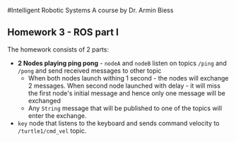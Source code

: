 #Intelligent Robotic Systems
A course by Dr. Armin Biess

## Homework 3 - ROS part I
The homework consists of 2 parts:
* __2 Nodes playing ping pong__ - `nodeA` and `nodeB` listen on topics `/ping` and `/pong` and send received messages to other topic
  * When both nodes launch withing 1 second - the nodes will exchange 2 messages. When second node launched with delay - it will miss the first node's initial message and hence only one message will be exchanged
  * Any `String` message that will be published to one of the topics will enter the exchange.
* `key` node that listens to the keyboard and sends command velocity to `/turtle1/cmd_vel` topic.  

